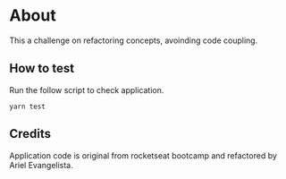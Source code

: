 # About

This a challenge on refactoring concepts, avoinding code coupling.

## How to test

Run the follow script to check application.

```
yarn test
```

## Credits

Application code is original from rocketseat bootcamp and refactored by Ariel Evangelista.
